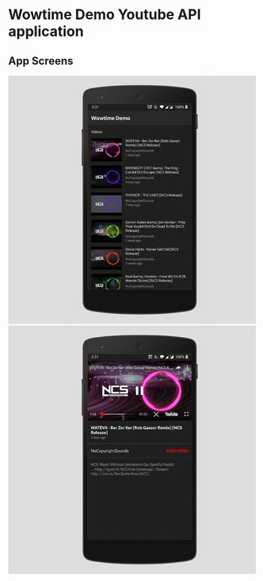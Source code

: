 # Wowtime Demo Youtube API application

## App Screens
![MainActivity](https://github.com/sinetznjr11/wowtime-demo/blob/master/images/screen-1.jpg)
![MainActivity](https://github.com/sinetznjr11/wowtime-demo/blob/master/images/screen-2.jpg)
